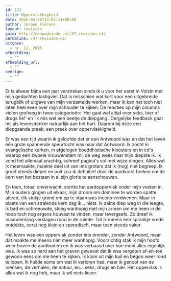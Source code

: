 ```yaml
---
id: 173
title: Oppervlakkigheid
date: 2016-03-26T13:03:11+00:00
author: Jeroen Fierens
layout: revision
guid: http://eenpadvinder.nl/47-revision-v1/
permalink: /47-revision-v1/
uitgave:
  - nr. 12, 2015
afbeelding:
  - ""
afbeelding_url:
  - ""
overige:
  - ""
---
```

<p class="inleiding" markdown="1">Er is alweer bijna een jaar verstreken sinds ik u voor het eerst in Volzin met mijn gedachten lastigviel. Dat is misschien wat kort voor een uitgebreide terugblik of uitgave van mijn verzamelde werken, maar ik kan het toch niet laten heel even over mijn schouder te kijken. De reacties op mijn columns vielen grofweg in twee categorieën: ‘Het gaat wel altijd over seks, bier of drugs hè!’ en ‘Ik mis wel een beetje de diepgang’. Dergelijke feedback gaat mij als levensdenker natuurlijk aan het hart. Daarom bij deze een diepgaande preek, een preek over oppervlakkigheid.</p>

Er was een tijd waarin ik geloofde dat er een Antwoord was en dat het leven één grote spannende speurtocht was naar dat Antwoord. Ik zocht in evangelische kerken, in afgelegen boeddhistische kloosters en in cd's waarop een zwoele vrouwenstem mij de weg wees naar mijn diepste ik. Ik vond het allemaal prachtig, schreef pagina's vol met wijze dingen. Alles wat ik meemaakte, maakte deel uit van iets groters dat ik (nog) niet begreep. Ik groef steeds dieper en ooit zou ik definitief door de aardkorst breken om de kern van het bestaan in al zijn glorie te aanschouwen.

En toen, totaal onverwacht, stortte het aardoppervlak onder mijn voeten in. Mijn ouders gingen uit elkaar, mijn droom om dominee te worden spatte uiteen, elk stukje grond om op te staan was ineens verdwenen. Maar in plaats van een stralende kern zag ik... niets. Ik zakte diep weg in die leegte, ik bad en schreeuwde, sloeg wanhopig met mijn armen om me heen in de hoop toch nog ergens houvast te vinden, maar tevergeefs. Zo dreef ik maandenlang verslagen rond in de ruimte. Tot ik ineens een sprankje vrede ontdekte, eerst nog klein en sporadisch, maar toen steeds vaker.

Het leven was een oppervlak zonder iets eronder, zonder Antwoord, maar dat maakte me ineens niet meer wanhopig. Voorzichtig stak ik mijn hoofd weer boven de aardbodem en ik was verbaasd over hoe mooi alles eigenlijk was. Ik was zo hard aan het graven geweest dat ik was vergeten af-en-toe gewoon eens om me heen te kijken. Ik klom uit mijn kuil en begon weer rond te lopen. Ik huilde soms om wat ik verloren had, maar ik genoot van de mensen, de verhalen, de natuur, en... seks, drugs en bier. Het oppervlak is alles wat ik nog heb, maar ik wil niets liever.